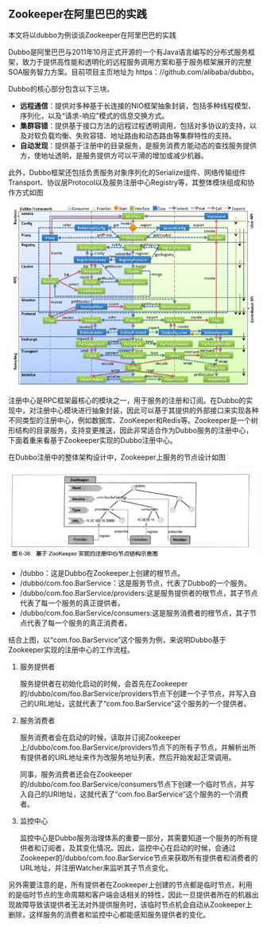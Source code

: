 ## Zookeeper在阿里巴巴的实践

本文将以dubbo为例谈谈Zookeeper在阿里巴巴的实践

Dubbo是阿里巴巴与2011年10月正式开源的一个有Java语言编写的分布式服务框架，致力于提供高性能和透明化的远程服务调用方案和基于服务框架展开的完整SOA服务智力方案。目前项目主页地址为
https：//github.com/alibaba/dubbo。

Dubbo的核心部分包含以下三块。
* **远程通信**：提供对多种基于长连接的NIO框架抽象封装，包括多种线程模型、序列化，以及“请求-响应”模式的信息交换方式。
* **集群容错**：提供基于接口方法的远程过程透明调用，包括对多协议的支持，以及对软负载均衡、失败容错、地址路由和动态路由等集群特性的支持。
* **自动发现**：提供基于注册中的目录服务，是服务消费方能动态的查找服务提供方，使地址透明，是服务提供方可以平滑的增加或减少机器。

此外，Dubbo框架还包括负责服务对象序列化的Serialize组件、网络传输组件Transport、协议层Protocol以及服务注册中心Registry等，其整体模块组成和协作方式如图

![](zookeeper/zookeeper-distribute-dubbo.jpg)

注册中心是RPC框架最核心的模块之一，用于服务的注册和订阅。在Dubbo的实现中，对注册中心模块进行抽象封装，因此可以基于其提供的外部接口来实现各种不同类型的注册中心，例如数据库、ZooKeeper和Redis等。Zookeeper是一个树形结构的目录服务，支持变更推送，因此非常适合作为Dubbo服务的注册中心，下面着重来看基于Zookeeper实现的Dubbo注册中心。

在Dubbo注册中的整体架构设计中，Zookeeper上服务的节点设计如图

![](zookeeper/zookeeper-distribute-dubbo-node.jpg)

* /dubbo：这是Dubbo在Zookeeper上创建的根节点。
* /dubbo/com.foo.BarService：这是服务节点，代表了Dubbo的一个服务。
* /dubbo/com.foo.BarService/providers:这是服务提供者的根节点，其子节点代表了每一个服务的真正提供者。
* /dubbo/com.foo.BarService/consumers:这是服务消费者的根节点，其子节点代表了每一个服务的真正消费者。

结合上图，以“com.foo.BarService”这个服务为例，来说明Dubbo基于Zookeeper实现的注册中心的工作流程。

1. 服务提供者

    服务提供者在初始化启动的时候，会首先在Zookeeper的/dubbo/com/foo.BarService/providers节点下创建一个子节点，并写入自己的URL地址，这就代表了“com.foo.BarService”这个服务的一个提供者。

2. 服务消费者

    服务消费者会在启动的时候，读取并订阅Zookeeper上/dubbo/com.foo.BarService/providers节点下的所有子节点，并解析出所有提供者的URL地址来作为改服务地址列表，然后开始发起正常调用。

    同事，服务消费者还会在Zookeeper的/dubbo/com.foo.BarService/consumers节点下创建一个临时节点，并写入自己的URl地址，这就代表了“com.foo.BarService”这个服务的一个消费者。

3. 监控中心

    监控中心是Dubbo服务治理体系的重要一部分，其需要知道一个服务的所有提供者和订阅者，及其变化情况。因此，监控中心在启动的时候，会通过Zookeeper的/dubbo/com.foo.BarService节点来获取所有提供者和消费者的URL地址，并注册Watcher来监听其子节点变化。

另外需要注意的是，所有提供者在Zookeeper上创建的节点都是临时节点，利用的是临时节点的生命周期和客户端会话相关的特性，因此一旦提供者所在的机器出现故障导致该提供者无法对外提供服务时，该临时节点机会自动从Zookeeper上删除，这样服务的消费者和监控中心都能感知服务提供者的变化。

